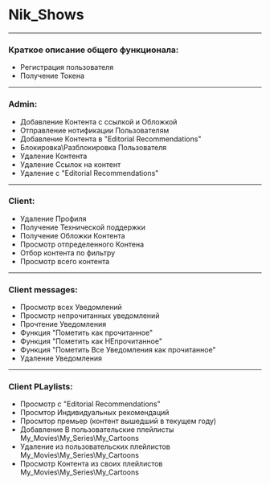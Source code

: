# Nik_Shows

---

### Краткое описание общего функционала:

- Регистрация пользователя
- Получение Токена

---

### Admin:

- Добавление Контента с ссылкой и Обложкой
- Отправление нотификации Пользователям
- Добавление Контента в "Editorial Recommendations"
- Блокировка\Разблокировка Пользователя
- Удаление Контента
- Удаление Ссылок на контент
- Удаление с "Editorial Recommendations"

---

### Client:
- Удаление Профиля
- Получение Технической поддержки 
- Получение Обложки Контента
- Просмотр отпределенного Контена
- Отбор контента по фильтру 
- Просмотр всего контента

---
 
### Client messages: 
- Просмотр всех Уведомлений 
- Просмотр непрочитанных уведомлений 
- Прочтение Уведомления
- Функция "Пометить как прочитанное"
- Функция "Пометить как НЕпрочитанное"
- Функция "Пометить Все Уведомления как прочитанное"
- Удаление Уведомления 

---

### Client PLaylists:
- Просмотр с "Editorial Recommendations"
- Просмтор Индивидуальных рекомендаций
- Просмтор премьер (контент вышедший в текущем году)
- Добавление В пользовательские плейлисты My_Movies\My_Series\My_Cartoons
- Удаление из пользовательских плейлистов My_Movies\My_Series\My_Cartoons
- Просмотр Контента из своих плейлистов My_Movies\My_Series\My_Cartoons

